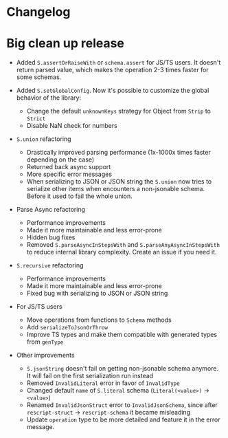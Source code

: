 # Changelog

# Big clean up release

- Added `S.assertOrRaiseWith` or `schema.assert` for JS/TS users. It doesn't return parsed value, which makes the operation 2-3 times faster for some schemas.
- Added `S.setGlobalConfig`. Now it's possible to customize the global behavior of the library:

  - Change the default `unknownKeys` strategy for Object from `Strip` to `Strict`
  - Disable NaN check for numbers

- `S.union` refactoring
  - Drastically improved parsing performance (1x-1000x times faster depending on the case)
  - Returned back async support
  - More specific error messages
  - When serializing to JSON or JSON string the `S.union` now tries to serialize other items when encounters a non-jsonable schema. Before it used to fail the whole union.
- Parse Async refactoring
  - Performance improvements
  - Made it more maintainable and less error-prone
  - Hidden bug fixes
  - Removed `S.parseAsyncInStepsWith` and `S.parseAnyAsyncInStepsWith` to reduce internal library complexity. Create an issue if you need it.
- `S.recursive` refactoring

  - Performance improvements
  - Made it more maintainable and less error-prone
  - Fixed bug with serializing to JSON or JSON string

- For JS/TS users

  - Move operations from functions to `Schema` methods
  - Add `serializeToJsonOrThrow`
  - Improve TS types and make them compatible with generated types from `genType`

- Other improvements

  - `S.jsonString` doesn't fail on getting non-jsonable schema anymore. It will fail on the first serialization run instead
  - Removed `InvalidLiteral` error in favor of `InvalidType`
  - Changed default `name` of `S.literal` schema (`Literal(<value>)` -> `<value>`)
  - Renamed `InvalidJsonStruct` error to `InvalidJsonSchema`, since after `rescript-struct` -> `rescript-schema` it became misleading
  - Update `operation` type to be more detailed and feature it in the error message.
